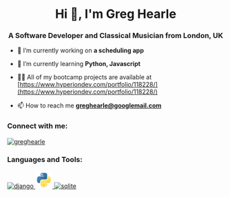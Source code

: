 <h1 align="center">Hi 👋, I'm Greg Hearle</h1>
<h3 align="center">A Software Developer and Classical Musician from London, UK</h3>

- 🔭 I’m currently working on **a scheduling app**

- 🌱 I’m currently learning **Python, Javascript**

- 👨‍💻 All of my bootcamp projects are available at [https://www.hyperiondev.com/portfolio/118228/](https://www.hyperiondev.com/portfolio/118228/)

- 📫 How to reach me **greghearle@googlemail.com**

<h3 align="left">Connect with me:</h3>
<p align="left">
<a href="https://linkedin.com/in/greghearle" target="blank"><img align="center" src="https://raw.githubusercontent.com/rahuldkjain/github-profile-readme-generator/master/src/images/icons/Social/linked-in-alt.svg" alt="greghearle" height="30" width="40" /></a>
</p>

<h3 align="left">Languages and Tools:</h3>
<p align="left"> <a href="https://www.djangoproject.com/" target="_blank" rel="noreferrer"> <img src="https://cdn.worldvectorlogo.com/logos/django.svg" alt="django" width="40" height="40"/> </a> <a href="https://www.python.org" target="_blank" rel="noreferrer"> <img src="https://raw.githubusercontent.com/devicons/devicon/master/icons/python/python-original.svg" alt="python" width="40" height="40"/> </a> <a href="https://www.sqlite.org/" target="_blank" rel="noreferrer"> <img src="https://www.vectorlogo.zone/logos/sqlite/sqlite-icon.svg" alt="sqlite" width="40" height="40"/> </a> </p>
